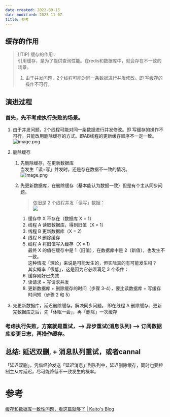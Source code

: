 ```yaml
---
date created: 2022-09-15
date modified: 2023-11-07
title: 参考
---
```


## 缓存的作用

> [!TIP] 缓存的作用💡  
>  引用缓存，是为了提供查询性能。在redis和数据库中，就会存在不一致的场景。
>  1. 由于并发问题，2个线程可能对同一条数据进行并发修改。即 写缓存的操作不可行。

## 演进过程

### 首先，先不考虑执行失败的场景。

1. 由于并发问题，2个线程可能对同一条数据进行并发修改。即 写缓存的操作不可行。只能改用删除缓存的方式。即AB线程的更新缓存顺序不一定一致。  
   ![image.png](http://image.clickear.top/20231107185519.png)

2. 删除缓存
	1. 先删除缓存，在更新数据库  
	   当发生「读+写」并发时，还是存在数据不一致的情况。  
	   ![image.png](http://image.clickear.top/20231107185509.png)

	2. 先更新数据库，在删除缓存（基本能认为数据一致）但是有个主从同步问题。
	   > 依旧是 2 个线程并发「读写」数据：  
	   > ![](http://image.clickear.top/20231107185438.png)
		1. 缓存中 X 不存在（数据库 X = 1）
		2. 线程 A 读取数据库，得到旧值（X = 1）
		3. 线程 B 更新数据库（X = 2)
		4. 线程 B 删除缓存
		5. 线程 A 将旧值写入缓存（X = 1）  
		最终 X 的值在缓存中是 1（旧值），在数据库中是 2（新值），也发生不一致。  
		这种情况「理论」来说是可能发生的，但实际真的有可能发生吗？  
		其实概率「很低」，这是因为它必须满足 3 个条件：
		1. 缓存刚好已失效
		2. 读请求 + 写请求并发
		3. 更新数据库 + 删除缓存的时间（步骤 3-4），要比读数据库 + 写缓存时间短（步骤 2 和 5）
3. 先更新数据库，延迟删除缓存。解决同步问题。 即在线程 A 删除缓存、更新完数据库之后，先「休眠一会」，再「删除」一次缓存

### 考虑执行失败，方案就是重试，--> 异步重试(消息队列) --> 订阅数据库变更日志，再操作缓存。

## 总结: 延迟双删, + 消息队列重试，或者cannal

「延迟双删」，凭借经验发送「延迟消息」到队列中，延迟删除缓存，同时也要控制主从库延迟，尽可能降低不一致发生的概率。

# 参考

[缓存和数据库一致性问题，看这篇就够了 | Kaito's Blog](http://kaito-kidd.com/2021/09/08/how-to-keep-cache-and-consistency-of-db/)
